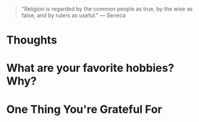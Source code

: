 
> \"Religion is regarded by the common people as true, by the wise as false, and by rulers as useful.\" — Seneca

# Thoughts

# What are your favorite hobbies? Why?

# One Thing You're Grateful For

